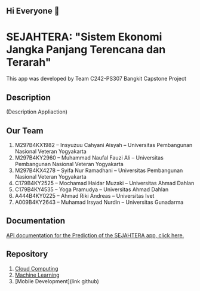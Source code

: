 ## Hi Everyone 👋

# SEJAHTERA: "Sistem Ekonomi Jangka Panjang Terencana dan Terarah"

This app was developed by Team C242-PS307 Bangkit Capstone Project

## Description

(Description Appliaction)

## Our Team

1. M297B4KX1982 – Insyuzuu Cahyani Aisyah – Universitas Pembangunan Nasional Veteran Yogyakarta
2. M297B4KY2960 – Muhammad Naufal Fauzi Ali – Universitas Pembangunan Nasional Veteran Yogyakarta
3. M297B4KX4278 – Syifa Nur Ramadhani – Universitas Pembangunan Nasional Veteran Yogyakarta
4. C179B4KY2525 – Mochamad Haidar Muzaki – Universitas Ahmad Dahlan
5. C179B4KY4535 – Yoga Pramudya – Universitas Ahmad Dahlan
6. A444B4KY0225 – Ahmad Riki Andreas – Universitas Ivet
7. A009B4KY2643 – Muhamad Irsyad Nurdin – Universitas Gunadarma

## Documentation

[API documentation for the Prediction of the SEJAHTERA app, click here.](https://github.com/MuhIrsyadddd/Capstone-Team-Bangkit-Project-SEJAHTERA/blob/main/Cloud%20Computing/Documentation.md)

## Repository

1. [Cloud Computing](https://github.com/MuhIrsyadddd/Capstone-Team-Bangkit-Project-SEJAHTERA/tree/main/Cloud%20Computing)
2. [Machine Learning](https://github.com/MuhIrsyadddd/Capstone-Team-Bangkit-Project-SEJAHTERA/tree/main/Machine%20Learning)
3. [Mobile Development](link github)
